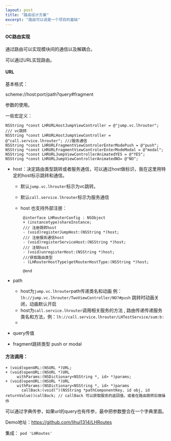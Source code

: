 ```yaml
---
layout: post
title: "路由设计方案"
excerpt: "路由可以说是一个项目的基础"
---
```

#### OC路由实现

通过路由可以实现模块间的通信以及解耦合。

可以通过URL实现路由。

#### URL

基本格式：

scheme://host:port/path?query#fragment

参数的使用。

一些宏定义：

```
NSString *const LHRURLHostJumpViewController = @"jump.vc.lhrouter"; /// vc跳转
NSString *const LHRURLHostJumpViewController = @"call.service.lhrouter"; ///服务通信
NSString *const LHRURLFragmentViewControlerEnterModePush = @"push";
NSString *const LHRURLFragmentViewControlerEnterModeModal = @"modal";
NSString *const LHRURLJumpViewControllerAnimatedYES = @"YES";
NSString *const LHRURLJumpViewControllerAnimatedNO= @"NO";
```

+ host：决定路由类型跳转或者服务通信，可以通过host做标识，我在这里用特定的host标示跳转和通信。
  + 默认```jump.vc.lhrouter```标示为vc跳转。
  
  + 默认```call.service.lhrouter```标示为服务通信
  
  + host 也支持外部注册：
  
     ```@interface LHRouterConfig : NSObject
      @interface LHRouterConfig : NSObject
      + (instancetype)shareInstance;
      /// 注册跳转host
      - (void)registerJumpHost:(NSString *)host;
      /// 注册服务通信host
      - (void)registerServiceHost:(NSString *)host;
      /// 注销host
      - (void)unregisterHost:(NSString *)host;
      ///获取路由类型
      - (LHRouterHostType)getRouterHostType:(NSString *)host;
      
      @end
      ```
  
      
+ path 
  + host为```jump.vc.lhrouter```path传递类名和动画 例：```lh://jump.vc.lhrouter/TwoViewController/NO?#push``` 跳转时动画关闭，动画默认开启
  + host为```call.service.lhrouter```调用相关服务的方法 , 路由传递传递服务类名和方法，例：```lh://call.service.lhrouter/LHTestService/sum:b:```
  + 
+ query传值
+ fragment跳转类型 push or modal

#### 方法调用：

```
+ (void)openURL:(NSURL *)URL;
+ (void)openURL:(NSURL *)URL
     withParams:(NSDictionary<NSString *, id> *)params;
+ (void)openURL:(NSURL *)URL
     withParams:(NSDictionary<NSString *, id> *)params
       callBack:(void(^)(NSString *pathComponentKey, id obj, id returnValue))callBack; // callBack 可以获取服务的返回值，或者在路由跳转后做操作
```

可以通过字典传参，如果url的query也有传参，最中把参数整合在一个字典里面。



Demo地址：https://github.com/lihui1314/LHRoutes

集成：  ```pod 'LHRoutes'```

